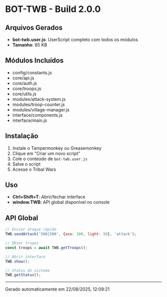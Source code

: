 # BOT-TWB - Build 2.0.0

## Arquivos Gerados

- **bot-twb.user.js**: UserScript completo com todos os módulos
- **Tamanho**: 85 KB

## Módulos Incluídos

- config/constants.js
- core/api.js
- core/auth.js
- core/troops.js
- core/utils.js
- modules/attack-system.js
- modules/troop-counter.js
- modules/village-manager.js
- interface/components.js
- interface/main.js

## Instalação

1. Instale o Tampermonkey ou Greasemonkey
2. Clique em "Criar um novo script"
3. Cole o conteúdo de `bot-twb.user.js`
4. Salve o script
5. Acesse o Tribal Wars

## Uso

- **Ctrl+Shift+T**: Abrir/fechar interface
- **window.TWB**: API global disponível no console

## API Global

```javascript
// Enviar ataque rápido
TWB.sendAttack('500|500', {axe: 100, light: 50}, 'attack');

// Obter tropas
const troops = await TWB.getTroops();

// Abrir interface
TWB.show();

// Status do sistema
TWB.getStatus();
```

---
Gerado automaticamente em 22/08/2025, 12:09:21
